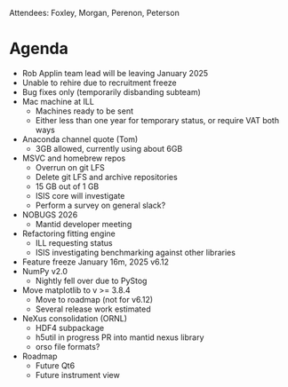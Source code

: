 Attendees: Foxley, Morgan, Perenon, Peterson

# Agenda
- Rob Applin team lead will be leaving January 2025
- Unable to rehire due to recruitment freeze
- Bug fixes only (temporarily disbanding subteam)
- Mac machine at ILL
  - Machines ready to be sent
  - Either less than one year for temporary status, or require VAT both ways
- Anaconda channel quote (Tom)
  - 3GB allowed, currently using about 6GB
- MSVC and homebrew repos
  - Overrun on git LFS
  - Delete git LFS and archive repositories
  - 15 GB out of 1 GB
  - ISIS core will investigate
  - Perform a survey on general slack?
- NOBUGS 2026
  - Mantid developer meeting
- Refactoring fitting engine
  - ILL requesting status
  - ISIS investigating benchmarking against other libraries
- Feature freeze January 16m, 2025 v6.12
- NumPy v2.0
   - Nightly fell over due to PyStog
- Move matplotlib to v >= 3.8.4
   - Move to roadmap (not for v6.12)
   - Several release work estimated
- NeXus consolidation (ORNL)
   - HDF4 subpackage
   - h5util in progress PR into mantid nexus library
   - orso file formats?
- Roadmap
   - Future Qt6
   - Future instrument view
